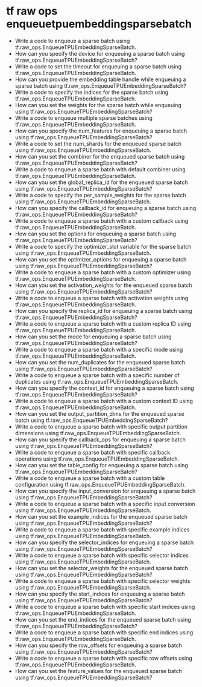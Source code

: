 # tf raw ops enqueuetpuembeddingsparsebatch

- Write a code to enqueue a sparse batch using tf.raw_ops.EnqueueTPUEmbeddingSparseBatch.
- How can you specify the device for enqueuing a sparse batch using tf.raw_ops.EnqueueTPUEmbeddingSparseBatch?
- Write a code to set the timeout for enqueuing a sparse batch using tf.raw_ops.EnqueueTPUEmbeddingSparseBatch.
- How can you provide the embedding table handle while enqueuing a sparse batch using tf.raw_ops.EnqueueTPUEmbeddingSparseBatch?
- Write a code to specify the indices for the sparse batch using tf.raw_ops.EnqueueTPUEmbeddingSparseBatch.
- How can you set the weights for the sparse batch while enqueuing using tf.raw_ops.EnqueueTPUEmbeddingSparseBatch?
- Write a code to enqueue multiple sparse batches using tf.raw_ops.EnqueueTPUEmbeddingSparseBatch.
- How can you specify the num_features for enqueuing a sparse batch using tf.raw_ops.EnqueueTPUEmbeddingSparseBatch?
- Write a code to set the num_shards for the enqueued sparse batch using tf.raw_ops.EnqueueTPUEmbeddingSparseBatch.
- How can you set the combiner for the enqueued sparse batch using tf.raw_ops.EnqueueTPUEmbeddingSparseBatch?
- Write a code to enqueue a sparse batch with default combiner using tf.raw_ops.EnqueueTPUEmbeddingSparseBatch.
- How can you set the global_replica_id for the enqueued sparse batch using tf.raw_ops.EnqueueTPUEmbeddingSparseBatch?
- Write a code to specify the per_sample_weights for the sparse batch using tf.raw_ops.EnqueueTPUEmbeddingSparseBatch.
- How can you specify the callback_id for enqueuing a sparse batch using tf.raw_ops.EnqueueTPUEmbeddingSparseBatch?
- Write a code to enqueue a sparse batch with a custom callback using tf.raw_ops.EnqueueTPUEmbeddingSparseBatch.
- How can you set the options for enqueuing a sparse batch using tf.raw_ops.EnqueueTPUEmbeddingSparseBatch?
- Write a code to specify the optimizer_slot variable for the sparse batch using tf.raw_ops.EnqueueTPUEmbeddingSparseBatch.
- How can you set the optimizer_options for enqueuing a sparse batch using tf.raw_ops.EnqueueTPUEmbeddingSparseBatch?
- Write a code to enqueue a sparse batch with a custom optimizer using tf.raw_ops.EnqueueTPUEmbeddingSparseBatch.
- How can you set the activation_weights for the enqueued sparse batch using tf.raw_ops.EnqueueTPUEmbeddingSparseBatch?
- Write a code to enqueue a sparse batch with activation weights using tf.raw_ops.EnqueueTPUEmbeddingSparseBatch.
- How can you specify the replica_id for enqueuing a sparse batch using tf.raw_ops.EnqueueTPUEmbeddingSparseBatch?
- Write a code to enqueue a sparse batch with a custom replica ID using tf.raw_ops.EnqueueTPUEmbeddingSparseBatch.
- How can you set the mode for enqueuing a sparse batch using tf.raw_ops.EnqueueTPUEmbeddingSparseBatch?
- Write a code to enqueue a sparse batch with a specific mode using tf.raw_ops.EnqueueTPUEmbeddingSparseBatch.
- How can you set the num_duplicates for the enqueued sparse batch using tf.raw_ops.EnqueueTPUEmbeddingSparseBatch?
- Write a code to enqueue a sparse batch with a specific number of duplicates using tf.raw_ops.EnqueueTPUEmbeddingSparseBatch.
- How can you specify the context_id for enqueuing a sparse batch using tf.raw_ops.EnqueueTPUEmbeddingSparseBatch?
- Write a code to enqueue a sparse batch with a custom context ID using tf.raw_ops.EnqueueTPUEmbeddingSparseBatch.
- How can you set the output_partition_dims for the enqueued sparse batch using tf.raw_ops.EnqueueTPUEmbeddingSparseBatch?
- Write a code to enqueue a sparse batch with specific output partition dimensions using tf.raw_ops.EnqueueTPUEmbeddingSparseBatch.
- How can you specify the callback_ops for enqueuing a sparse batch using tf.raw_ops.EnqueueTPUEmbeddingSparseBatch?
- Write a code to enqueue a sparse batch with specific callback operations using tf.raw_ops.EnqueueTPUEmbeddingSparseBatch.
- How can you set the table_config for enqueuing a sparse batch using tf.raw_ops.EnqueueTPUEmbeddingSparseBatch?
- Write a code to enqueue a sparse batch with a custom table configuration using tf.raw_ops.EnqueueTPUEmbeddingSparseBatch.
- How can you specify the input_conversion for enqueuing a sparse batch using tf.raw_ops.EnqueueTPUEmbeddingSparseBatch?
- Write a code to enqueue a sparse batch with a specific input conversion using tf.raw_ops.EnqueueTPUEmbeddingSparseBatch.
- How can you set the example_indices for the enqueued sparse batch using tf.raw_ops.EnqueueTPUEmbeddingSparseBatch?
- Write a code to enqueue a sparse batch with specific example indices using tf.raw_ops.EnqueueTPUEmbeddingSparseBatch.
- How can you specify the selector_indices for enqueuing a sparse batch using tf.raw_ops.EnqueueTPUEmbeddingSparseBatch?
- Write a code to enqueue a sparse batch with specific selector indices using tf.raw_ops.EnqueueTPUEmbeddingSparseBatch.
- How can you set the selector_weights for the enqueued sparse batch using tf.raw_ops.EnqueueTPUEmbeddingSparseBatch?
- Write a code to enqueue a sparse batch with specific selector weights using tf.raw_ops.EnqueueTPUEmbeddingSparseBatch.
- How can you specify the start_indices for enqueuing a sparse batch using tf.raw_ops.EnqueueTPUEmbeddingSparseBatch?
- Write a code to enqueue a sparse batch with specific start indices using tf.raw_ops.EnqueueTPUEmbeddingSparseBatch.
- How can you set the end_indices for the enqueued sparse batch using tf.raw_ops.EnqueueTPUEmbeddingSparseBatch?
- Write a code to enqueue a sparse batch with specific end indices using tf.raw_ops.EnqueueTPUEmbeddingSparseBatch.
- How can you specify the row_offsets for enqueuing a sparse batch using tf.raw_ops.EnqueueTPUEmbeddingSparseBatch?
- Write a code to enqueue a sparse batch with specific row offsets using tf.raw_ops.EnqueueTPUEmbeddingSparseBatch.
- How can you set the feature_values for the enqueued sparse batch using tf.raw_ops.EnqueueTPUEmbeddingSparseBatch?